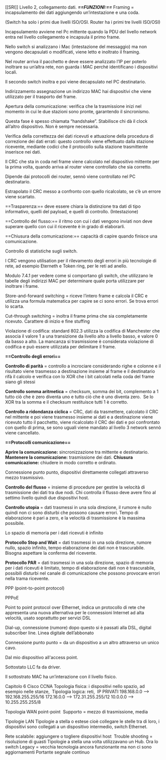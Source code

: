 [[SRI]]
Livello 2, collegamento dati.
***==FUNZIONI:==***
Framing = incapsulamento dei dati aggiungendo un’intestazione e una coda.

(Switch ha solo i primi due livelli ISO/OSI. Router ha i primi tre livelli ISO/OSI)

Incapsulamento avviene nel Pc mittente quando la PDU del livello network entra nel livello collegamento e incapsula il primo frame.

Nello switch si analizzano i Mac (intestazione del messaggio) ma non vengono decapsulati o modificati, viene letto e inoltrato il framing.

Nel router arriva il pacchetto e deve essere analizzato l’IP per poterlo inoltrare su un’altra rete, non guarda i MAC perché identificano i dispositivi locali.

Il secondo switch inoltra e poi viene decapsulato nel PC destinatario.

Indirizzamento assegnazione un indirizzo MAC hai dispositivi che viene utilizzato per il trasporto del frame.

Apertura della comunicazione: verifica che la trasmissione inizi nel momento in cui le due stazioni sono pronte, garantendo il sincronismo.

Questa fase è spesso chiamata “handshake”.
Stabilisce chi dà il clock all’altro dispositivo.
Non è sempre necessaria. 

Verifica della correttezza dei dati ricevuti e attuazione della procedura di correzione dei dati errati: questo controllo viene effettuato dalla stazione ricevente, mediante codici che il protocollo sulla stazione trasmittente inserisce nei dati.

Il CRC che sta in coda nel frame viene calcolato nel dispositivo mittente per la prima volta, quando arriva al router viene controllato che sia corretto.

Dipende dai protocolli dei router, sennò viene controllato nel PC destinatario.

Estrapolato il CRC messo a confronto con quello ricalcolato, se c’è un errore viene scartato.

==Trasparenza:== deve essere chiara la distinzione tra dati di tipo informativo, quelli del payload, e quelli di controllo. (Intestazione)

==Controllo del flusso:== il ritmo con cui i dati vengono inviati non deve superare quello con cui il ricevente è in grado di elaborarli.

==Chiusura della comunicazione:== capacità di capire quando finisce una comunicazione.

Controllo di statistiche sugli switch.

I CRC vengono utilisation per il rilevamento degli errori in più tecnologie di rete, ad esempio Eterneth e Token ring, per le reti ad anello.

Modulo 7.4.1 per vedere come si comportano gli switch, che utilizzano le tabelle degli indirizzi MAC per determinare quale porta utilizzare per inoltrare i frame.

Store-and-forward switching = riceve l’intero frame e calcola il CRC e utilizza una formula matematica per capire se ci sono errori. Se trova errori lo scarta.

Cut-through switching = inoltra il frame prima che sia completamente ricevuto.
Carattere di inizio e fine stuffing

Violazione di codifica: standard 802.3 utilizza la codifica di Manchester che associa il valore 1 a una transizione da livello alto a livello basso, e valore 0 da basso a alto. La mancanza si trasmissione è considerata violazione di codifica e può essere utilizzata per delimitare il frame.

**==Controllo degli errori==** 

**Controllo di parità** = controllo a incrociare considerando righe e colonne e il risultato viene trasmesso a destinazione insieme al frame e il destinatario rifà il calcolo e verifica con lo XOR che i bit calcolati nella coda del frame siano gli stessi 

**Controllo somma aritmetica** = checksum, somma dei bit, complemento a 1 tutto ciò che è zero diventa uno e tutto ciò che è uno diventa zero. 
Se lo XOR tra la somma e il checksum restituisce tutti 1 è corretto. 

**Controllo a ridondanza ciclica** = CRC, dati da trasmettere, calcolato il CRC nel mittente e poi viene trasmesso insieme ai dati e a destinazione viene ricevuto tutto il pacchetto, viene ricalcolato il CRC dei dati e poi confrontato con quello di prima, se sono uguali viene mandato al livello 3 network sennò viene cancellato. 

**==Protocolli comunicazione==** 

**Aprire la comunicazione:** sincronizzazione tra mittente e destinatario.
**Mantenere la comunicazione:** trasmissione dei dati.
**Chiusura comunicazione:** chiudere in modo corretto e ordinato.

Connessione punto punto, dispositivi direttamente collegati attraverso mezzo trasmissivo.

**Controllo del flusso** = insieme di procedure per gestire la velocità di trasmissione dei dati tra due nodi. Chi controlla il flusso deve avere fino al settimo livello quindi due dispositivi host. 

**Controllo utopia** = dati trasmessi in una sola direzione, il rumore è nullo quindi non ci sono disturbi che possono causare errori. Tempo di elaborazione è pari a zero, e la velocità di trasmissione è la massima possibile. 

Lo spazio di memoria per i dati ricevuti è infinito 

**Protocollo Stop and Wait** = dati trasmessi in una sola direzione, rumore nullo, spazio infinito, tempo elaborazione dei dati non è trascurabile. Bisogna aspettare la conferma del ricevente.

**Protocollo PAR** = dati trasmessi in una sola direzione, spazio di memoria per i dati ricevuti è limitato, tempo di elaborazione dati non è trascurabile, possibili disturbi nel canale di comunicazione che possono provocare errori nella trama ricevente. 

PPP (point-to-point protocol)

PPPoE

Point to point protocol over Ethernet, indica un protocollo di rete che appresenta una nuova alternativa per le connessioni Internet ad alta velocità, usato soprattutto per servizi DSL

Dial-up, connessione (rumore) dopo questo si è passati alla DSL, digital subscriber line. Linea digitale dell’abbonato 

Connessione punto punto = da un dispositivo a un altro attraverso un unico cavo. 

Dal mio dispositivo all'access point. 

Sottostato LLC fa da driver.

Il sottostrato MAC ha un’interazione con il livello fisico. 

Capitolo 6 Cisco CCNA
Topologia fisica: i dispositivi nello spazio, ad esempio nelle stanze, 
Tipologia logica: reti, 
IP PRIVATI
198.168.0.0 —> 192.168.255.255/16
172.16.0.0 —> 172.31.255.255/12
10.0.0.0 —> 10.255.255.255/8

Topologia WAN point-point 
Supporto = mezzo di trasmissione, media 

Tipologie LAN
Tipologie a stella o estese cioè collegare le stelle tra di loro, i dispositivi sono collegati a un dispositivo intermedio, switch Ethernet.

Rete scalabile: aggiungere o togliere dispositivi host 
Trouble shooting = risoluzione di guasti
Tipologie a stella una volta utilizzavano un Hub. Ora lo switch
Legacy = vecchia tecnologia ancora funzionante ma non ci sono aggiornamenti
Portante segnale continuo